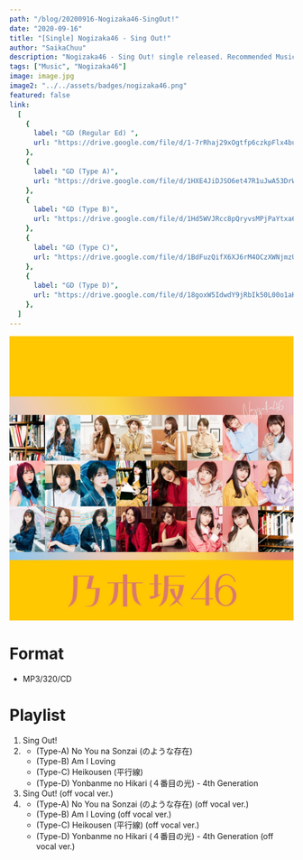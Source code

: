 ```yaml
---
path: "/blog/20200916-Nogizaka46-SingOut!"
date: "2020-09-16"
title: "[Single] Nogizaka46 - Sing Out!"
author: "SaikaChuu"
description: "Nogizaka46 - Sing Out! single released. Recommended Music!"
tags: ["Music", "Nogizaka46"]
image: image.jpg
image2: "../../assets/badges/nogizaka46.png"
featured: false
link:
  [
    {
      label: "GD (Regular Ed) ",
      url: "https://drive.google.com/file/d/1-7rRhaj29xOgtfp6czkpFlx4buKjFNDd/view?usp=sharing",
    },
    {
      label: "GD (Type A)",
      url: "https://drive.google.com/file/d/1HXE4JiDJSO6et47R1uJwA53DrW6dFJRJ/view?usp=sharing",
    },
    {
      label: "GD (Type B)",
      url: "https://drive.google.com/file/d/1Hd5WVJRcc8pQryvsMPjPaYtxa6VqpBcP/view?usp=sharing",
    },
    {
      label: "GD (Type C)",
      url: "https://drive.google.com/file/d/1BdFuzQifX6XJ6rM4OCzXWNjmzU6_N8Bw/view?usp=sharing",
    },
    {
      label: "GD (Type D)",
      url: "https://drive.google.com/file/d/18goxW5IdwdY9jRbIk50L00o1aKFWYlMf/view?usp=sharing",
    },
  ]
---
```


![Nogizaka46 - Sing Out!](./image.jpg)

# Format

- MP3/320/CD

# Playlist

1. Sing Out!
2. - (Type-A) No You na Sonzai (のような存在)
   - (Type-B) Am I Loving
   - (Type-C) Heikousen (平行線)
   - (Type-D) Yonbanme no Hikari (４番目の光) - 4th Generation
3. Sing Out! (off vocal ver.)
4. - (Type-A) No You na Sonzai (のような存在) (off vocal ver.)
   - (Type-B) Am I Loving (off vocal ver.)
   - (Type-C) Heikousen (平行線) (off vocal ver.)
   - (Type-D) Yonbanme no Hikari (４番目の光) - 4th Generation (off vocal ver.)
